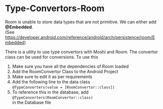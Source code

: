 # Type-Convertors-Room

Room is unable to store data types that are not primitive. We can either add **@Embedded**. <br>
(See https://developer.android.com/reference/android/arch/persistence/room/Embedded)

There is a utilty to use type convertors with Moshi and Room. 
The convertor class can be used for conversions.
To use this

1. Make sure you have all the dependencies of Room loaded
2. Add the RoomConvertor Class to the Android Project
3. Make sure to edit it as per requirements
4. Add the following line to the data class <br>
  `@TypeConverters(value = [RoomConvertor::class])`
5. To reference this in the database, add <br>
  `@TypeConverters(RoomConvertor::class)`<br>
   in the Database file
